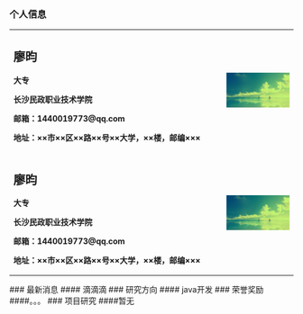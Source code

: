 ### 个人信息
<table border="0">
  <tr>
    <td width="75%">
      <h2>廖昀</h2>
      <p><b>大专</b></p>
      <p><b>长沙民政职业技术学院</b></p>
      <p><b>邮箱：1440019773@qq.com</b></p>
      <p><b>地址：××市××区××路××号××大学，××楼，邮编×××</b></p>
    </td>
    <td width="25%">
      <img src="/20140714115947_mJavd.jpeg" width="100%">
    </td>
  </tr>
  <tr>
    <td width="75%">
      <h2>廖昀</h2>
      <p><b>大专</b></p>
      <p><b>长沙民政职业技术学院</b></p>
      <p><b>邮箱：1440019773@qq.com</b></p>
      <p><b>地址：××市××区××路××号××大学，××楼，邮编×××</b></p>
    </td>
    <td width="25%">
      <img src="/20140714115947_mJavd.jpeg" width="100%">
    </td>
  </tr>
</table>
### 最新消息 
#### 滴滴滴
### 研究方向
#### java开发
### 荣誉奖励
####。。。
### 项目研究
####暂无
